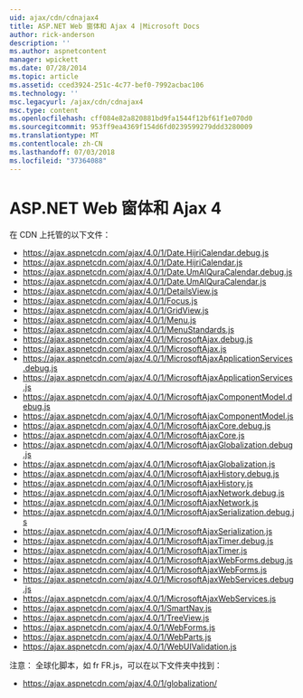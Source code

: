 ```yaml
---
uid: ajax/cdn/cdnajax4
title: ASP.NET Web 窗体和 Ajax 4 |Microsoft Docs
author: rick-anderson
description: ''
ms.author: aspnetcontent
manager: wpickett
ms.date: 07/28/2014
ms.topic: article
ms.assetid: cced3924-251c-4c77-bef0-7992acbac106
ms.technology: ''
msc.legacyurl: /ajax/cdn/cdnajax4
msc.type: content
ms.openlocfilehash: cff084e82a820881bd9fa1544f12bf61f1e070d0
ms.sourcegitcommit: 953ff9ea4369f154d6fd0239599279ddd3280009
ms.translationtype: MT
ms.contentlocale: zh-CN
ms.lasthandoff: 07/03/2018
ms.locfileid: "37364088"
---
```

<a name="aspnet-web-forms-and-ajax-4"></a>ASP.NET Web 窗体和 Ajax 4
====================
在 CDN 上托管的以下文件：

- https://ajax.aspnetcdn.com/ajax/4.0/1/Date.HijriCalendar.debug.js
- https://ajax.aspnetcdn.com/ajax/4.0/1/Date.HijriCalendar.js
- https://ajax.aspnetcdn.com/ajax/4.0/1/Date.UmAlQuraCalendar.debug.js
- https://ajax.aspnetcdn.com/ajax/4.0/1/Date.UmAlQuraCalendar.js
- https://ajax.aspnetcdn.com/ajax/4.0/1/DetailsView.js
- https://ajax.aspnetcdn.com/ajax/4.0/1/Focus.js
- https://ajax.aspnetcdn.com/ajax/4.0/1/GridView.js
- https://ajax.aspnetcdn.com/ajax/4.0/1/Menu.js
- https://ajax.aspnetcdn.com/ajax/4.0/1/MenuStandards.js
- https://ajax.aspnetcdn.com/ajax/4.0/1/MicrosoftAjax.debug.js
- https://ajax.aspnetcdn.com/ajax/4.0/1/MicrosoftAjax.js
- https://ajax.aspnetcdn.com/ajax/4.0/1/MicrosoftAjaxApplicationServices.debug.js
- https://ajax.aspnetcdn.com/ajax/4.0/1/MicrosoftAjaxApplicationServices.js
- https://ajax.aspnetcdn.com/ajax/4.0/1/MicrosoftAjaxComponentModel.debug.js
- https://ajax.aspnetcdn.com/ajax/4.0/1/MicrosoftAjaxComponentModel.js
- https://ajax.aspnetcdn.com/ajax/4.0/1/MicrosoftAjaxCore.debug.js
- https://ajax.aspnetcdn.com/ajax/4.0/1/MicrosoftAjaxCore.js
- https://ajax.aspnetcdn.com/ajax/4.0/1/MicrosoftAjaxGlobalization.debug.js
- https://ajax.aspnetcdn.com/ajax/4.0/1/MicrosoftAjaxGlobalization.js
- https://ajax.aspnetcdn.com/ajax/4.0/1/MicrosoftAjaxHistory.debug.js
- https://ajax.aspnetcdn.com/ajax/4.0/1/MicrosoftAjaxHistory.js
- https://ajax.aspnetcdn.com/ajax/4.0/1/MicrosoftAjaxNetwork.debug.js
- https://ajax.aspnetcdn.com/ajax/4.0/1/MicrosoftAjaxNetwork.js
- https://ajax.aspnetcdn.com/ajax/4.0/1/MicrosoftAjaxSerialization.debug.js
- https://ajax.aspnetcdn.com/ajax/4.0/1/MicrosoftAjaxSerialization.js
- https://ajax.aspnetcdn.com/ajax/4.0/1/MicrosoftAjaxTimer.debug.js
- https://ajax.aspnetcdn.com/ajax/4.0/1/MicrosoftAjaxTimer.js
- https://ajax.aspnetcdn.com/ajax/4.0/1/MicrosoftAjaxWebForms.debug.js
- https://ajax.aspnetcdn.com/ajax/4.0/1/MicrosoftAjaxWebForms.js
- https://ajax.aspnetcdn.com/ajax/4.0/1/MicrosoftAjaxWebServices.debug.js
- https://ajax.aspnetcdn.com/ajax/4.0/1/MicrosoftAjaxWebServices.js
- https://ajax.aspnetcdn.com/ajax/4.0/1/SmartNav.js
- https://ajax.aspnetcdn.com/ajax/4.0/1/TreeView.js
- https://ajax.aspnetcdn.com/ajax/4.0/1/WebForms.js
- https://ajax.aspnetcdn.com/ajax/4.0/1/WebParts.js
- https://ajax.aspnetcdn.com/ajax/4.0/1/WebUIValidation.js

注意： 全球化脚本，如 fr FR.js，可以在以下文件夹中找到：

- https://ajax.aspnetcdn.com/ajax/4.0/1/globalization/
